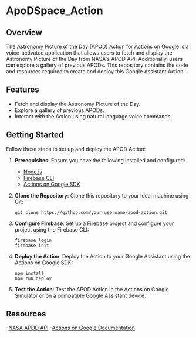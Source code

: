 # ApoDSpace_Action
## Overview

The Astronomy Picture of the Day (APOD) Action for Actions on Google is a voice-activated application that allows users to fetch and display the Astronomy Picture of the Day from NASA's APOD API. Additionally, users can explore a gallery of previous APODs. This repository contains the code and resources required to create and deploy this Google Assistant Action.

## Features

- Fetch and display the Astronomy Picture of the Day.
- Explore a gallery of previous APODs.
- Interact with the Action using natural language voice commands.

## Getting Started

Follow these steps to set up and deploy the APOD Action:

1. **Prerequisites**: Ensure you have the following installed and configured:

   - [Node.js](https://nodejs.org/)
   - [Firebase CLI](https://firebase.google.com/docs/cli)
   - [Actions on Google SDK](https://developers.google.com/assistant/conversational/quickstart)

2. **Clone the Repository**: Clone this repository to your local machine using Git:

   ```shell
   git clone https://github.com/your-username/apod-action.git

3. **Configure Firebase**: Set up a Firebase project and configure your project using the Firebase CLI:

    ```shell
    firebase login
    firebase init

4. **Deploy the Action**: Deploy the Action to your Google Assistant using the Actions on Google SDK:

    ```shell
    npm install
    npm run deploy

5. **Test the Action**: Test the APOD Action in the Actions on Google Simulator or on a compatible Google Assistant device.

## Resources
-[NASA APOD API](https://api.nasa.gov/)
-[Actions on Google Documentation](https://developers.google.com/assistant/docs)
